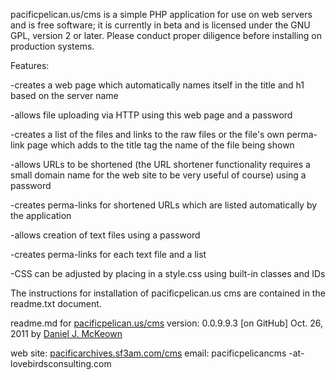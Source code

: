 pacificpelican.us/cms is a simple PHP application for use on web servers and is free software; it is currently in beta and is licensed under the GNU GPL, version 2 or later.  Please conduct proper diligence before installing on production systems.

Features:

-creates a web page which automatically names itself in the title and h1 based on the server name

-allows file uploading via HTTP using this web page and a password

-creates a list of the files and links to the raw files or the file's own perma-link page which adds to the title tag the name of the file being shown

-allows URLs to be shortened (the URL shortener functionality requires a small domain name for the web site to be very useful of course) using a password

-creates perma-links for shortened URLs which are listed automatically by the application

-allows creation of text files using a password

-creates perma-links for each text file and a list

-CSS can be adjusted by placing in a style.css using built-in classes and IDs

The instructions for installation of pacificpelican.us cms are contained in the readme.txt document.

readme.md for [pacificpelican.us/cms](http://pacificpelican.us/cms)
version: 0.0.9.9.3 [on GitHub]
Oct. 26, 2011
by [Daniel J. McKeown](http://djmcloud.com)

web site: [pacificarchives.sf3am.com/cms](http://pacificarchives.sf3am.com/cms)
										email: pacificpelicancms -at- lovebirdsconsulting.com

